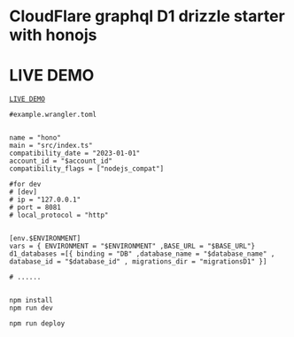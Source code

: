 

# CloudFlare graphql D1 drizzle starter with honojs



# LIVE DEMO 

[`LIVE DEMO`](https://hono.loox.workers.dev/graphql?query=%7B%0A++users%28q%3A+%22%22%2C+limit%3A+10%2C+page%3A+1%29+%7B%0A++++success%0A++++message%0A++++meta+%7B%0A++++++total%0A++++++page%0A++++++limit%0A++++%7D%0A++++payload+%7B%0A++++++id%0A++++++email%0A++++++username%0A++++++phoneNumber%0A++++++role%0A++++++isActive%0A++++++createdAt%0A++++%7D%0A++%7D%0A++posts%28q%3A+%22%22%2C+limit%3A+10%2C+page%3A+1%29+%7B%0A++++success%0A++++message%0A++++meta+%7B%0A++++++total%0A++++++page%0A++++++limit%0A++++%7D%0A++++payload+%7B%0A++++++id%0A++++++title%0A++++++description%0A++++++isActive%0A++++++createdAt%0A++++%7D%0A++%7D%0A%7D)








```
#example.wrangler.toml


name = "hono"
main = "src/index.ts"
compatibility_date = "2023-01-01"
account_id = "$account_id"
compatibility_flags = ["nodejs_compat"]

#for dev
# [dev]
# ip = "127.0.0.1"
# port = 8081
# local_protocol = "http"


[env.$ENVIRONMENT]
vars = { ENVIRONMENT = "$ENVIRONMENT" ,BASE_URL = "$BASE_URL"}
d1_databases =[{ binding = "DB" ,database_name = "$database_name" , database_id = "$database_id" , migrations_dir = "migrationsD1" }]

# ......


```

```
npm install
npm run dev
```

```
npm run deploy
```
